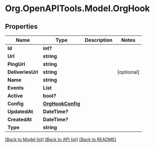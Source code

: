 # Org.OpenAPITools.Model.OrgHook

## Properties

Name | Type | Description | Notes
------------ | ------------- | ------------- | -------------
**Id** | **int?** |  | 
**Url** | **string** |  | 
**PingUrl** | **string** |  | 
**DeliveriesUrl** | **string** |  | [optional] 
**Name** | **string** |  | 
**Events** | **List<string>** |  | 
**Active** | **bool?** |  | 
**Config** | [**OrgHookConfig**](OrgHookConfig.md) |  | 
**UpdatedAt** | **DateTime?** |  | 
**CreatedAt** | **DateTime?** |  | 
**Type** | **string** |  | 

[[Back to Model list]](../README.md#documentation-for-models) [[Back to API list]](../README.md#documentation-for-api-endpoints) [[Back to README]](../README.md)

